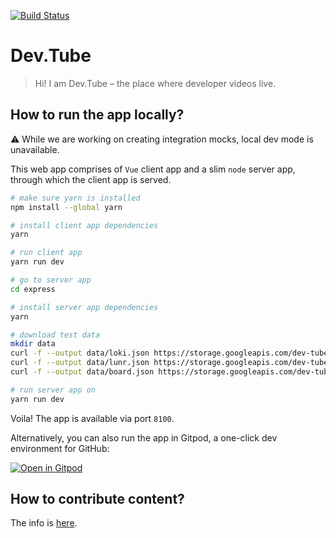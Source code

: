 [![Build Status](https://travis-ci.org/watch-devtube/web.svg?branch=master)](https://travis-ci.org/watch-devtube/web)

# Dev.Tube

> Hi! I am Dev.Tube – the place where developer videos live.

## How to run the app locally?

⚠️ While we are working on creating integration mocks, local dev mode is unavailable.

This web app comprises of `Vue` client app and a slim `node` server app, through which the client app is served.

``` bash
# make sure yarn is installed
npm install --global yarn

# install client app dependencies
yarn

# run client app
yarn run dev

# go to server app
cd express

# install server app dependencies
yarn

# download test data
mkdir data
curl -f --output data/loki.json https://storage.googleapis.com/dev-tube-index/loki-test.json
curl -f --output data/lunr.json https://storage.googleapis.com/dev-tube-index/lunr-test.json
curl -f --output data/board.json https://storage.googleapis.com/dev-tube-index/board.json

# run server app on
yarn run dev
```

Voila! The app is available via port `8100`.

Alternatively, you can also run the app in Gitpod, a one-click dev environment for GitHub:

[![Open in Gitpod](https://gitpod.io/button/open-in-gitpod.svg)](https://gitpod.io/#https://github.com/watch-devtube/web)

## How to contribute content?

The info is [here](https://github.com/watch-devtube/contrib).

